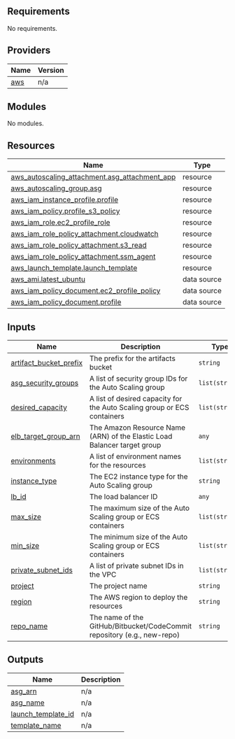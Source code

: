 ## Requirements

No requirements.

## Providers

| Name | Version |
|------|---------|
| <a name="provider_aws"></a> [aws](#provider\_aws) | n/a |

## Modules

No modules.

## Resources

| Name | Type |
|------|------|
| [aws_autoscaling_attachment.asg_attachment_app](https://registry.terraform.io/providers/hashicorp/aws/latest/docs/resources/autoscaling_attachment) | resource |
| [aws_autoscaling_group.asg](https://registry.terraform.io/providers/hashicorp/aws/latest/docs/resources/autoscaling_group) | resource |
| [aws_iam_instance_profile.profile](https://registry.terraform.io/providers/hashicorp/aws/latest/docs/resources/iam_instance_profile) | resource |
| [aws_iam_policy.profile_s3_policy](https://registry.terraform.io/providers/hashicorp/aws/latest/docs/resources/iam_policy) | resource |
| [aws_iam_role.ec2_profile_role](https://registry.terraform.io/providers/hashicorp/aws/latest/docs/resources/iam_role) | resource |
| [aws_iam_role_policy_attachment.cloudwatch](https://registry.terraform.io/providers/hashicorp/aws/latest/docs/resources/iam_role_policy_attachment) | resource |
| [aws_iam_role_policy_attachment.s3_read](https://registry.terraform.io/providers/hashicorp/aws/latest/docs/resources/iam_role_policy_attachment) | resource |
| [aws_iam_role_policy_attachment.ssm_agent](https://registry.terraform.io/providers/hashicorp/aws/latest/docs/resources/iam_role_policy_attachment) | resource |
| [aws_launch_template.launch_template](https://registry.terraform.io/providers/hashicorp/aws/latest/docs/resources/launch_template) | resource |
| [aws_ami.latest_ubuntu](https://registry.terraform.io/providers/hashicorp/aws/latest/docs/data-sources/ami) | data source |
| [aws_iam_policy_document.ec2_profile_policy](https://registry.terraform.io/providers/hashicorp/aws/latest/docs/data-sources/iam_policy_document) | data source |
| [aws_iam_policy_document.profile](https://registry.terraform.io/providers/hashicorp/aws/latest/docs/data-sources/iam_policy_document) | data source |

## Inputs

| Name | Description | Type | Default | Required |
|------|-------------|------|---------|:--------:|
| <a name="input_artifact_bucket_prefix"></a> [artifact\_bucket\_prefix](#input\_artifact\_bucket\_prefix) | The prefix for the artifacts bucket | `string` | n/a | yes |
| <a name="input_asg_security_groups"></a> [asg\_security\_groups](#input\_asg\_security\_groups) | A list of security group IDs for the Auto Scaling group | `list(string)` | n/a | yes |
| <a name="input_desired_capacity"></a> [desired\_capacity](#input\_desired\_capacity) | A list of desired capacity for the Auto Scaling group or ECS containers | `list(string)` | n/a | yes |
| <a name="input_elb_target_group_arn"></a> [elb\_target\_group\_arn](#input\_elb\_target\_group\_arn) | The Amazon Resource Name (ARN) of the Elastic Load Balancer target group | `any` | n/a | yes |
| <a name="input_environments"></a> [environments](#input\_environments) | A list of environment names for the resources | `list(string)` | n/a | yes |
| <a name="input_instance_type"></a> [instance\_type](#input\_instance\_type) | The EC2 instance type for the Auto Scaling group | `string` | n/a | yes |
| <a name="input_lb_id"></a> [lb\_id](#input\_lb\_id) | The load balancer ID | `any` | n/a | yes |
| <a name="input_max_size"></a> [max\_size](#input\_max\_size) | The maximum size of the Auto Scaling group or ECS containers | `list(string)` | n/a | yes |
| <a name="input_min_size"></a> [min\_size](#input\_min\_size) | The minimum size of the Auto Scaling group or ECS containers | `list(string)` | n/a | yes |
| <a name="input_private_subnet_ids"></a> [private\_subnet\_ids](#input\_private\_subnet\_ids) | A list of private subnet IDs in the VPC | `list(string)` | n/a | yes |
| <a name="input_project"></a> [project](#input\_project) | The project name | `string` | n/a | yes |
| <a name="input_region"></a> [region](#input\_region) | The AWS region to deploy the resources | `string` | n/a | yes |
| <a name="input_repo_name"></a> [repo\_name](#input\_repo\_name) | The name of the GitHub/Bitbucket/CodeCommit repository (e.g., new-repo) | `string` | n/a | yes |

## Outputs

| Name | Description |
|------|-------------|
| <a name="output_asg_arn"></a> [asg\_arn](#output\_asg\_arn) | n/a |
| <a name="output_asg_name"></a> [asg\_name](#output\_asg\_name) | n/a |
| <a name="output_launch_template_id"></a> [launch\_template\_id](#output\_launch\_template\_id) | n/a |
| <a name="output_template_name"></a> [template\_name](#output\_template\_name) | n/a |
